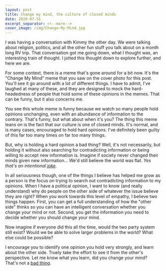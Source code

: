 ```yaml
---
layout: post
title: Change my mind, the culture of closed minds
date: 2020-07-31
excerpt_separator: <!--more-->
cover_image: /img/Change-My-Mind.jpg
---
```


I was having a conversation with Kimmy the other day. We were talking about religion, politics, and
all the other fun stuff you talk about on a month long RV trip. That conversation got me going down,
what I thought was, an interesting train of thought. I jotted this thought down to explore further,
and here we are.

For some context, there is a meme that's gone around for a bit now. It's the "Change My Mind" meme
that you saw on the cover photo for this post. You'll see it go around with a lot of different things.
I have to admit, I've laughed at many of these, and they are designed to mock the hard-headedness of
people that hold some of these opinions in the memes. That can be funny, but it also concerns me.

<!--more-->

You see this whole meme is funny because we watch so many people hold opinions unchanging, even with
an abundance of information to the contrary. That's funny, but what about when it's you? The thing
this meme leans on is the fact that our culture is one of closed minds. It's normal, and is many cases,
encouraged to hold hard opinions. I've definitely been guilty of this far too many times on far too
many things.

But, why is holding a hard opinion a bad thing? Well, it's not necessarily, but holding it without
also searching for contradicting information or being willing to accept new information is. Imagine
if society never changed their minds given new information... We'd still believe the world was flat.
_Yes that's an intentional [joke](https://en.wikipedia.org/wiki/Flat_Earth#Modern_flat-Earthers)._

In all seriousness though, one of the things I believe has helped me grow as a person is the focus
on trying to search out contradicting information to my opinions. When I have a political opinion, I
want to know (and really understand) why do people on the other side of whatever the issue believe
they are right? When you work towards this level of empathy, I believe two things happen. First, you
can get a full understanding of how the "other side" thinks so you can have an intelligent conversation
whether you change your mind or not. Second, you get the information you need to decide whether you
should change your mind.

Now imagine if everyone did this all the time, would the two party system still exist? Would we be
able to solve larger problems in the world? What else could be possible?

I encourage you to identify one opinion you hold very strongly, and learn about the other side. Truely
take the effort to see it from the other's perspective. Let me know what you learn, did you change your
mind? That's not a [bad thing](https://www.youtube.com/watch?v=XfxUQ5IgvdI).
